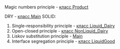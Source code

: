 Magic numbers principle - [класс Product](goods/Product.java:6)

DRY - [класс Main](Main.printCatalogue)
SOLID:
1. Single-responsibility principle - [класс Liquid_Dairy](goods.Liquid_Dairy)
2. Open-closed principle - [класс NonLiquid_Dairy](goods/NonLiquid_Dairy.java:3)
3. Liskov substitution principle - [Main](Main.java:20)
4. Interface segregation principle - [класс LiquidGood](goods/LiquidGood.java:4)
